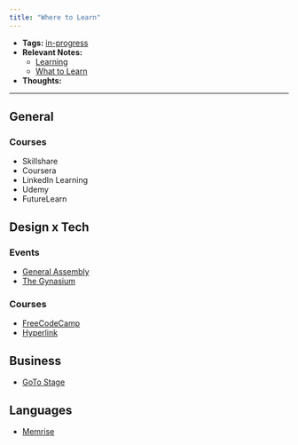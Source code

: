 ```yaml
---
title: "Where to Learn"
---
```


- **Tags:** [in-progress](notes/por/in-progress.md)
- **Relevant Notes:**
	- [Learning](moc/learning.md)
	- [What to Learn](notes/perdev/learning/what-to-learn.md)
- **Thoughts:**

---

## General
### Courses
- Skillshare
- Coursera
- LinkedIn Learning
- Udemy
- FutureLearn

## Design x Tech
### Events
- [General Assembly](https://generalassemb.ly/)
- [The Gynasium](https://thegymnasium.com/)
### Courses
- [FreeCodeCamp](https://www.freecodecamp.org/learn)
- [Hyperlink](https://hyperlink.academy/)

## Business
- [GoTo Stage](https://www.gotostage.com/)

## Languages
- [Memrise](https://www.memrise.com/)